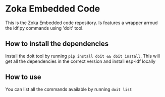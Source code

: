 # Zoka Embedded Code

This is the Zoka Embedded code repository.
Is features a wrapper arroud the idf.py commands using 'doit' tool.

## How to install the dependencies
Install the doit tool by running `pip install doit && doit install`. This will get all the dependencies in the correct version and install esp-idf locally

## How to use 
You can list all the commands available by running ```doit list```

